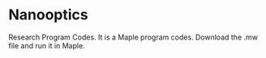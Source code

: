 # Nanooptics
Research Program Codes.
It is a Maple program codes.
Download the .mw file and run it in Maple.
